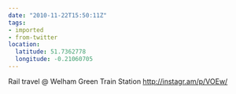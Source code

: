 ```yaml
---
date: "2010-11-22T15:50:11Z"
tags:
- imported
- from-twitter
location:
  latitude: 51.7362778
  longitude: -0.21060705
---
```

Rail travel  @ Welham Green Train Station http://instagr.am/p/VOEw/
